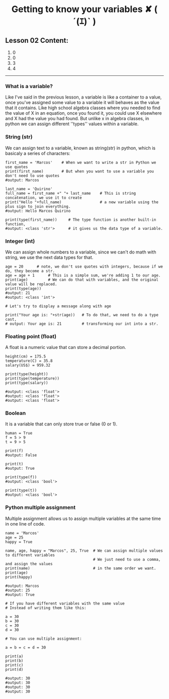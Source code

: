 <div align="center">
  
# Getting to know your variables ✘ 	( ´(ｴ)ˋ )

</div>

## Lesson 02 Content:
1. 0
2. 0
3. 3
4. 4

---

### What is a variable?

Like I've said in the previous lesson, a variable is like a container to a value, once you've assigned some value to a variable it will behaves as the value that it contains. Like high school algebra classes where you needed to find the value of X in an equation, once you found it, you could use X elsewhere and X had the value you had found. But unlike x in algebra classes, in python we can assign different ''types'' values within a variable.

### String (str)

We can assign text to a variable, known as string(str) in python, which is basicaly a series of characters:

    first_name = 'Marcos'    # When we want to write a str in Python we use quotes
    print(first_name)        # But when you want to use a variable you don't need to use quotes
    #output: Marcos
    
    last_name = 'Quirino'
    full_name = first_name +" "+ last_name    # This is string concatenation, we use it to create 
    print("Hello "+full_name)                 # a new variable using the plus sign to join everything.
    #output: Hello Marcos Quirino
    
    print(type(first_name))     # The type function is another built-in function, 
    #output: <class 'str'>      # it gives us the data type of a variable.
    


### Integer (int)

We can assign whole numbers to a variable, since we can't do math with string, we use the next data types for that.

    age = 20      # note, we don't use quotes with integers, because if we do, they become a str.
    age = age + 1      # This is a simple sum, we're adding 1 to our age. 
    print(age)         # We can do that with variables, and the original value will be replaced.
    print(type(age))
    #output: 21
    #output: <class 'int'>
    
    # Let's try to display a message along with age
    
    print("Your age is: "+str(age))   # To do that, we need to do a type cast, 
    # output: Your age is: 21         # transforming our int into a str.
   


### Floating point (float)

A float is a numeric value that can store a decimal portion.

    height(cm) = 175.5
    temperature(C) = 35.8 
    salary(US$) = 959.32
    
    print(type(height))
    print(type(temperature))
    print(type(salary))
    
    #output: <class 'float'>
    #output: <class 'float'>
    #output: <class 'float'>
  
### Boolean

It is a variable that can only store true or false (0 or 1).

    human = True
    f = 5 > 9
    t = 9 > 5
    
    print(f)
    #output: False
    
    print(t)
    #output: True
    
    print(type(f))
    #output: <class 'bool'>
    
    print(type(t))
    #output: <class 'bool'>



### Python multiple assignment

Multiple assignment allows us to assign multiple variables at the same time in one line of code.

    name = 'Marcos'
    age = 25
    happy = True

    name, age, happy = "Marcos", 25, True  # We can assign multiple values to different variables
                                           # We just need to use a comma, and assign the values 
    print(name)                            # in the same order we want.
    print(age)
    print(happy)
    
    #output: Marcos
    #output: 25
    #output: True
    
    # If you have different variables with the same value
    # Instead of writing them like this:
    
    a = 30
    b = 30
    c = 30
    d = 30
    
    # You can use multiple assignment:

    a = b = c = d = 30

    print(a)
    print(b)
    print(c)
    print(d)
    
    #output: 30
    #output: 30
    #output: 30
    #output: 30




